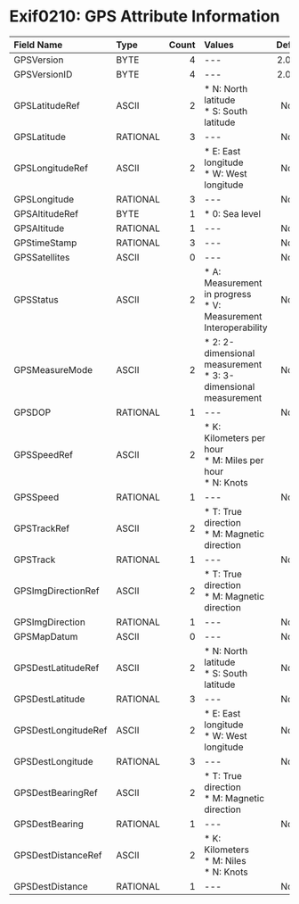# Exif0210: GPS Attribute Information

|Field Name|Type|Count|Values|Default|Separator|
|:---|:---|---:|:---|:---:|:---:|
|GPSVersion|BYTE|4|---|2.0.0.0|.|
|GPSVersionID|BYTE|4|---|2.0.0.0|.|
|GPSLatitudeRef|ASCII|2|* N: North latitude<br />* S: South latitude|None|---|
|GPSLatitude|RATIONAL|3|---|None|---|
|GPSLongitudeRef|ASCII|2|* E: East longitude<br />* W: West longitude|None|---|
|GPSLongitude|RATIONAL|3|---|None|---|
|GPSAltitudeRef|BYTE|1|* 0: Sea level|0||
|GPSAltitude|RATIONAL|1|---|None|---|
|GPStimeStamp|RATIONAL|3|---|None|---|
|GPSSatellites|ASCII|0|---|None|---|
|GPSStatus|ASCII|2|* A: Measurement in progress<br />* V: Measurement Interoperability|None|---|
|GPSMeasureMode|ASCII|2|* 2: 2-dimensional measurement<br />* 3: 3-dimensional measurement|None|---|
|GPSDOP|RATIONAL|1|---|None|---|
|GPSSpeedRef|ASCII|2|* K: Kilometers per hour<br />* M: Miles per hour<br />* N: Knots|K|---|
|GPSSpeed|RATIONAL|1|---|None|---|
|GPSTrackRef|ASCII|2|* T: True direction<br />* M: Magnetic direction|T|---|
|GPSTrack|RATIONAL|1|---|None|---|
|GPSImgDirectionRef|ASCII|2|* T: True direction<br />* M: Magnetic direction|T|---|
|GPSImgDirection|RATIONAL|1|---|None|---|
|GPSMapDatum|ASCII|0|---|None|---|
|GPSDestLatitudeRef|ASCII|2|* N: North latitude<br />* S: South latitude|None|---|
|GPSDestLatitude|RATIONAL|3|---|None|---|
|GPSDestLongitudeRef|ASCII|2|* E: East longitude<br />* W: West longitude|None|---|
|GPSDestLongitude|RATIONAL|3|---|None|---|
|GPSDestBearingRef|ASCII|2|* T: True direction<br />* M: Magnetic direction|T|---|
|GPSDestBearing|RATIONAL|1|---|None|---|
|GPSDestDistanceRef|ASCII|2|* K: Kilometers<br />* M: Niles<br />* N: Knots|K|---|
|GPSDestDistance|RATIONAL|1|---|None|---|
